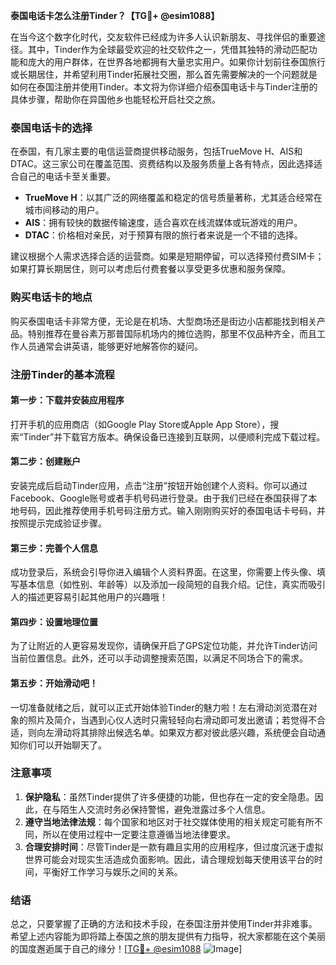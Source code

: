 **泰国电话卡怎么注册Tinder？【TG💪+ @esim1088】**

在当今这个数字化时代，交友软件已经成为许多人认识新朋友、寻找伴侣的重要途径。其中，Tinder作为全球最受欢迎的社交软件之一，凭借其独特的滑动匹配功能和庞大的用户群体，在世界各地都拥有大量忠实用户。如果你计划前往泰国旅行或长期居住，并希望利用Tinder拓展社交圈，那么首先需要解决的一个问题就是如何在泰国注册并使用Tinder。本文将为你详细介绍泰国电话卡与Tinder注册的具体步骤，帮助你在异国他乡也能轻松开启社交之旅。

### 泰国电话卡的选择

在泰国，有几家主要的电信运营商提供移动服务，包括TrueMove H、AIS和DTAC。这三家公司在覆盖范围、资费结构以及服务质量上各有特点，因此选择适合自己的电话卡至关重要。

- **TrueMove H**：以其广泛的网络覆盖和稳定的信号质量著称，尤其适合经常在城市间移动的用户。
- **AIS**：拥有较快的数据传输速度，适合喜欢在线流媒体或玩游戏的用户。
- **DTAC**：价格相对亲民，对于预算有限的旅行者来说是一个不错的选择。

建议根据个人需求选择合适的运营商。如果是短期停留，可以选择预付费SIM卡；如果打算长期居住，则可以考虑后付费套餐以享受更多优惠和服务保障。

### 购买电话卡的地点

购买泰国电话卡非常方便，无论是在机场、大型商场还是街边小店都能找到相关产品。特别推荐在曼谷素万那普国际机场内的摊位选购，那里不仅品种齐全，而且工作人员通常会讲英语，能够更好地解答你的疑问。

### 注册Tinder的基本流程

#### 第一步：下载并安装应用程序

打开手机的应用商店（如Google Play Store或Apple App Store），搜索“Tinder”并下载官方版本。确保设备已连接到互联网，以便顺利完成下载过程。

#### 第二步：创建账户

安装完成后启动Tinder应用，点击“注册”按钮开始创建个人资料。你可以通过Facebook、Google账号或者手机号码进行登录。由于我们已经在泰国获得了本地号码，因此推荐使用手机号码注册方式。输入刚刚购买好的泰国电话卡号码，并按照提示完成验证步骤。

#### 第三步：完善个人信息

成功登录后，系统会引导你进入编辑个人资料界面。在这里，你需要上传头像、填写基本信息（如性别、年龄等）以及添加一段简短的自我介绍。记住，真实而吸引人的描述更容易引起其他用户的兴趣哦！

#### 第四步：设置地理位置

为了让附近的人更容易发现你，请确保开启了GPS定位功能，并允许Tinder访问当前位置信息。此外，还可以手动调整搜索范围，以满足不同场合下的需求。

#### 第五步：开始滑动吧！

一切准备就绪之后，就可以正式开始体验Tinder的魅力啦！左右滑动浏览潜在对象的照片及简介，当遇到心仪人选时只需轻轻向右滑动即可发出邀请；若觉得不合适，则向左滑动将其排除出候选名单。如果双方都对彼此感兴趣，系统便会自动通知你们可以开始聊天了。

### 注意事项

1. **保护隐私**：虽然Tinder提供了许多便捷的功能，但也存在一定的安全隐患。因此，在与陌生人交流时务必保持警惕，避免泄露过多个人信息。
2. **遵守当地法律法规**：每个国家和地区对于社交媒体使用的相关规定可能有所不同，所以在使用过程中一定要注意遵循当地法律要求。
3. **合理安排时间**：尽管Tinder是一款有趣且实用的应用程序，但过度沉迷于虚拟世界可能会对现实生活造成负面影响。因此，请合理规划每天使用该平台的时间，平衡好工作学习与娱乐之间的关系。

### 结语

总之，只要掌握了正确的方法和技术手段，在泰国注册并使用Tinder并非难事。希望上述内容能为即将踏上泰国之旅的朋友提供有力指导，祝大家都能在这个美丽的国度邂逅属于自己的缘分！[[TG💪+ @esim1088](https://t.me/s/esim1088) ![Image](https://i.postimg.cc/4NQfJmqS/Snipaste-2025-05-13-00-14-12.png)]